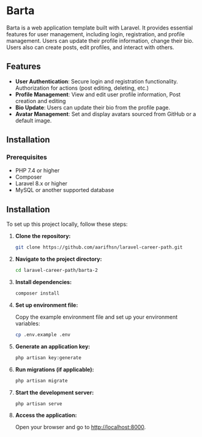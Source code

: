 # Barta

Barta is a web application template built with Laravel. It provides essential features for user management, including login, registration, and profile management. Users can update their profile information, change their bio. Users also can create posts, edit profiles, and interact with others.

## Features

-   **User Authentication**: Secure login and registration functionality. Authorization for actions (post editing, deleting, etc.)
-   **Profile Management**: View and edit user profile information, Post creation and editing
-   **Bio Update**: Users can update their bio from the profile page.
-   **Avatar Management**: Set and display avatars sourced from GitHub or a default image.

## Installation

### Prerequisites

-   PHP 7.4 or higher
-   Composer
-   Laravel 8.x or higher
-   MySQL or another supported database

## Installation

To set up this project locally, follow these steps:

1. **Clone the repository:**

    ```bash
    git clone https://github.com/aarifhsn/laravel-career-path.git
    ```

2. **Navigate to the project directory:**

    ```bash
    cd laravel-career-path/barta-2
    ```

3. **Install dependencies:**

    ```bash
    composer install
    ```

4. **Set up environment file:**

    Copy the example environment file and set up your environment variables:

    ```bash
    cp .env.example .env
    ```

5. **Generate an application key:**

    ```bash
    php artisan key:generate
    ```

6. **Run migrations (if applicable):**

    ```bash
    php artisan migrate
    ```

7. **Start the development server:**

    ```bash
    php artisan serve
    ```

8. **Access the application:**

    Open your browser and go to [http://localhost:8000](http://localhost:8000).
